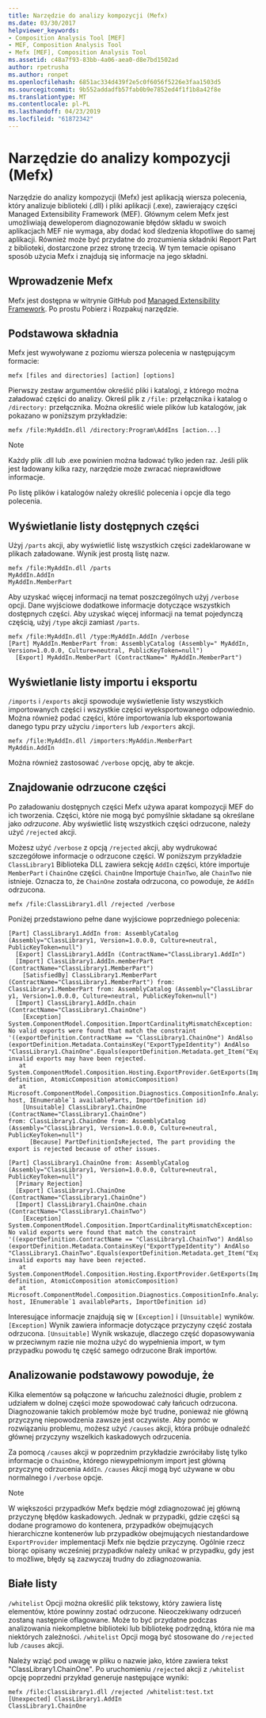 ```yaml
---
title: Narzędzie do analizy kompozycji (Mefx)
ms.date: 03/30/2017
helpviewer_keywords:
- Composition Analysis Tool [MEF]
- MEF, Composition Analysis Tool
- Mefx [MEF], Composition Analysis Tool
ms.assetid: c48a7f93-83bb-4a06-aea0-d8e7bd1502ad
author: rpetrusha
ms.author: ronpet
ms.openlocfilehash: 6851ac334d439f2e5c0f6056f5226e3faa1503d5
ms.sourcegitcommit: 9b552addadfb57fab0b9e7852ed4f1f1b8a42f8e
ms.translationtype: MT
ms.contentlocale: pl-PL
ms.lasthandoff: 04/23/2019
ms.locfileid: "61872342"
---
```

# <a name="composition-analysis-tool-mefx"></a>Narzędzie do analizy kompozycji (Mefx)
Narzędzie do analizy kompozycji (Mefx) jest aplikacją wiersza polecenia, który analizuje biblioteki (.dll) i pliki aplikacji (.exe), zawierający części Managed Extensibility Framework (MEF). Głównym celem Mefx jest umożliwiają deweloperom diagnozowanie błędów składu w swoich aplikacjach MEF nie wymaga, aby dodać kod śledzenia kłopotliwe do samej aplikacji. Również może być przydatne do zrozumienia składniki Report Part z biblioteki, dostarczone przez stronę trzecią. W tym temacie opisano sposób użycia Mefx i znajdują się informacje na jego składni.  
  
<a name="getting_mefx"></a>   
## <a name="getting-mefx"></a>Wprowadzenie Mefx  
 Mefx jest dostępna w witrynie GitHub pod [Managed Extensibility Framework](https://github.com/MicrosoftArchive/mef/releases/tag/4.0). Po prostu Pobierz i Rozpakuj narzędzie.  
  
<a name="basic_syntax"></a>   
## <a name="basic-syntax"></a>Podstawowa składnia  
 Mefx jest wywoływane z poziomu wiersza polecenia w następującym formacie:  
  
```  
mefx [files and directories] [action] [options]  
```  
  
 Pierwszy zestaw argumentów określić pliki i katalogi, z którego można załadować części do analizy. Określ plik z `/file:` przełącznika i katalog o `/directory:` przełącznika. Można określić wiele plików lub katalogów, jak pokazano w poniższym przykładzie:  
  
```  
mefx /file:MyAddIn.dll /directory:Program\AddIns [action...]  
```  
  
> [!NOTE]
>  Każdy plik .dll lub .exe powinien można ładować tylko jeden raz. Jeśli plik jest ładowany kilka razy, narzędzie może zwracać nieprawidłowe informacje.  
  
 Po listę plików i katalogów należy określić polecenia i opcje dla tego polecenia.  
  
<a name="listing_available_parts"></a>   
## <a name="listing-available-parts"></a>Wyświetlanie listy dostępnych części  
 Użyj `/parts` akcji, aby wyświetlić listę wszystkich części zadeklarowane w plikach załadowane. Wynik jest prostą listę nazw.  
  
```  
mefx /file:MyAddIn.dll /parts  
MyAddIn.AddIn  
MyAddIn.MemberPart  
```  
  
 Aby uzyskać więcej informacji na temat poszczególnych użyj `/verbose` opcji. Dane wyjściowe dodatkowe informacje dotyczące wszystkich dostępnych części. Aby uzyskać więcej informacji na temat pojedynczą częścią, użyj `/type` akcji zamiast `/parts`.  
  
```  
mefx /file:MyAddIn.dll /type:MyAddIn.AddIn /verbose  
[Part] MyAddIn.MemberPart from: AssemblyCatalog (Assembly=" MyAddIn, Version=1.0.0.0, Culture=neutral, PublicKeyToken=null")  
  [Export] MyAddIn.MemberPart (ContractName=" MyAddIn.MemberPart")  
```  
  
<a name="listing_imports_and_exports"></a>   
## <a name="listing-imports-and-exports"></a>Wyświetlanie listy importu i eksportu  
 `/imports` i `/exports` akcji spowoduje wyświetlenie listy wszystkich importowanych części i wszystkie części wyeksportowanego odpowiednio. Można również podać części, które importowania lub eksportowania danego typu przy użyciu `/importers` lub `/exporters` akcji.  
  
```  
mefx /file:MyAddIn.dll /importers:MyAddin.MemberPart  
MyAddin.AddIn  
```  
  
 Można również zastosować `/verbose` opcję, aby te akcje.  
  
<a name="finding_rejected_parts"></a>   
## <a name="finding-rejected-parts"></a>Znajdowanie odrzucone części  
 Po załadowaniu dostępnych części Mefx używa aparat kompozycji MEF do ich tworzenia. Części, które nie mogą być pomyślnie składane są określane jako *odrzucone*. Aby wyświetlić listę wszystkich części odrzucone, należy użyć `/rejected` akcji.  
  
 Możesz użyć `/verbose` z opcją `/rejected` akcji, aby wydrukować szczegółowe informacje o odrzucone części. W poniższym przykładzie `ClassLibrary1` Biblioteka DLL zawiera sekcję `AddIn` części, które importuje `MemberPart` i `ChainOne` części. `ChainOne` Importuje `ChainTwo`, ale `ChainTwo` nie istnieje. Oznacza to, że `ChainOne` została odrzucona, co powoduje, że `AddIn` odrzucona.  
  
```  
mefx /file:ClassLibrary1.dll /rejected /verbose  
```  
  
 Poniżej przedstawiono pełne dane wyjściowe poprzedniego polecenia:  
  
```  
[Part] ClassLibrary1.AddIn from: AssemblyCatalog (Assembly="ClassLibrary1, Version=1.0.0.0, Culture=neutral, PublicKeyToken=null")  
  [Export] ClassLibrary1.AddIn (ContractName="ClassLibrary1.AddIn")  
  [Import] ClassLibrary1.AddIn.memberPart (ContractName="ClassLibrary1.MemberPart")  
    [SatisfiedBy] ClassLibrary1.MemberPart (ContractName="ClassLibrary1.MemberPart") from: ClassLibrary1.MemberPart from: AssemblyCatalog (Assembly="ClassLibrar  
y1, Version=1.0.0.0, Culture=neutral, PublicKeyToken=null")  
  [Import] ClassLibrary1.AddIn.chain (ContractName="ClassLibrary1.ChainOne")  
    [Exception] System.ComponentModel.Composition.ImportCardinalityMismatchException: No valid exports were found that match the constraint '((exportDefinition.ContractName == "ClassLibrary1.ChainOne") AndAlso (exportDefinition.Metadata.ContainsKey("ExportTypeIdentity") AndAlso "ClassLibrary1.ChainOne".Equals(exportDefinition.Metadata.get_Item("ExportTypeIdentity"))))', invalid exports may have been rejected.  
   at System.ComponentModel.Composition.Hosting.ExportProvider.GetExports(ImportDefinition definition, AtomicComposition atomicComposition)  
   at Microsoft.ComponentModel.Composition.Diagnostics.CompositionInfo.AnalyzeImportDefinition(ExportProvider host, IEnumerable`1 availableParts, ImportDefinition id)  
    [Unsuitable] ClassLibrary1.ChainOne (ContractName="ClassLibrary1.ChainOne")  
from: ClassLibrary1.ChainOne from: AssemblyCatalog (Assembly="ClassLibrary1, Version=1.0.0.0, Culture=neutral, PublicKeyToken=null")  
      [Because] PartDefinitionIsRejected, The part providing the export is rejected because of other issues.  
  
[Part] ClassLibrary1.ChainOne from: AssemblyCatalog (Assembly="ClassLibrary1, Version=1.0.0.0, Culture=neutral, PublicKeyToken=null")  
  [Primary Rejection]  
  [Export] ClassLibrary1.ChainOne (ContractName="ClassLibrary1.ChainOne")  
  [Import] ClassLibrary1.ChainOne.chain (ContractName="ClassLibrary1.ChainTwo")  
    [Exception] System.ComponentModel.Composition.ImportCardinalityMismatchException: No valid exports were found that match the constraint '((exportDefinition.ContractName == "ClassLibrary1.ChainTwo") AndAlso (exportDefinition.Metadata.ContainsKey("ExportTypeIdentity") AndAlso "ClassLibrary1.ChainTwo".Equals(exportDefinition.Metadata.get_Item("ExportTypeIdentity"))))', invalid exports may have been rejected.  
   at System.ComponentModel.Composition.Hosting.ExportProvider.GetExports(ImportDefinition definition, AtomicComposition atomicComposition)  
   at Microsoft.ComponentModel.Composition.Diagnostics.CompositionInfo.AnalyzeImportDefinition(ExportProvider host, IEnumerable`1 availableParts, ImportDefinition id)  
```  
  
 Interesujące informacje znajdują się w `[Exception]` i `[Unsuitable]` wyników. `[Exception]` Wynik zawiera informacje dotyczące przyczyny część została odrzucona. `[Unsuitable]` Wynik wskazuje, dlaczego część dopasowywania w przeciwnym razie nie można użyć do wypełnienia import, w tym przypadku powodu tę część samego odrzucone Brak importów.  
  
<a name="analyzing_primary_causes"></a>   
## <a name="analyzing-primary-causes"></a>Analizowanie podstawowy powoduje, że  
 Kilka elementów są połączone w łańcuchu zależności długie, problem z udziałem w dolnej części może spowodować cały łańcuch odrzucona. Diagnozowanie takich problemów może być trudne, ponieważ nie główną przyczynę niepowodzenia zawsze jest oczywiste. Aby pomóc w rozwiązaniu problemu, możesz użyć `/causes` akcji, która próbuje odnaleźć głównej przyczyny wszelkich kaskadowych odrzucenia.  
  
 Za pomocą `/causes` akcji w poprzednim przykładzie zwróciłaby listę tylko informacje o `ChainOne`, którego niewypełnionym import jest główną przyczynę odrzucenia `AddIn`. `/causes` Akcji mogą być używane w obu normalnego i `/verbose` opcje.  
  
> [!NOTE]
>  W większości przypadków Mefx będzie mógł zdiagnozować jej główną przyczynę błędów kaskadowych. Jednak w przypadki, gdzie części są dodane programowo do kontenera, przypadków obejmujących hierarchiczne kontenerów lub przypadków obejmujących niestandardowe `ExportProvider` implementacji Mefx nie będzie przyczynę. Ogólnie rzecz biorąc opisany wcześniej przypadków należy unikać w przypadku, gdy jest to możliwe, błędy są zazwyczaj trudny do zdiagnozowania.  
  
<a name="white_lists"></a>   
## <a name="white-lists"></a>Białe listy  
 `/whitelist` Opcji można określić plik tekstowy, który zawiera listę elementów, które powinny zostać odrzucone. Nieoczekiwany odrzuceń zostaną następnie oflagowane. Może to być przydatne podczas analizowania niekompletne biblioteki lub bibliotekę podrzędną, która nie ma niektórych zależności. `/whitelist` Opcji mogą być stosowane do `/rejected` lub `/causes` akcji.  
  
 Należy wziąć pod uwagę w pliku o nazwie jako, które zawiera tekst "ClassLibrary1.ChainOne". Po uruchomieniu `/rejected` akcji z `/whitelist` opcję poprzedni przykład generuje następujące wyniki:  
  
```  
mefx /file:ClassLibrary1.dll /rejected /whitelist:test.txt  
[Unexpected] ClassLibrary1.AddIn  
ClassLibrary1.ChainOne  
```
